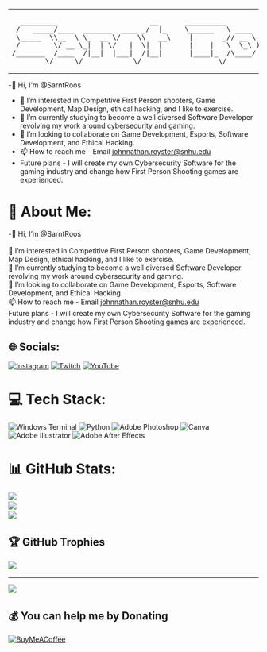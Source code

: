 <table>
  <tr>
    <!-- Left ASCII Art -->
    <td>
<pre>
  _________                      __  
 /   _____/____  _______  ____ _/  |_ 
 \_____  \\__  \ \_  __ \/    \\   __\
 /        \/ __ \_|  | \/   |  \|  |  
/_______  /____  /|__|  |___|  /|__|  
        \/     \/            \/      
</pre>
    </td>
    <!-- Centered Image -->
    <td>
      <img src="https://github.com/SarntRoos/skull-gif/raw/main/SkullGIF.gif" alt="Skull GIF"/>
    </td>
    <!-- Right ASCII Art -->
    <td>
<pre>
__________                      
\______   \ ____   ____   ______
 |       _// __ \ / __ \ /  ___/
 |    |   \  \_\ )  \_\ )\___ \ 
 |____|_  /\____/ \____//____  \
        \/                   \/ 
</pre>
    </td>
  </tr>
</table>

-👋 Hi, I’m @SarntRoos
- 👀 I’m interested in Competitive First Person shooters, Game Development, Map Design, ethical hacking, and I like to exercise.
- 🌱 I’m currently studying to become a well diversed Software Developer revolving my work around cybersecurity and gaming.
- 💞️ I’m looking to collaborate on Game Development, Esports, Software Development, and Ethical Hacking.
- 📫 How to reach me - Email johnnathan.royster@snhu.edu
- Future plans - I will create my own Cybersecurity Software for the gaming industry and change how First Person Shooting games are experienced.

# 💫 About Me:
-👋 Hi, I’m @SarntRoos<br><br>👀 I’m interested in Competitive First Person shooters, Game Development, Map Design, ethical hacking, and I like to exercise.<br>🌱 I’m currently studying to become a well diversed Software Developer revolving my work around cybersecurity and gaming.<br>💞️ I’m looking to collaborate on Game Development, Esports, Software Development, and Ethical Hacking.<br>📫 How to reach me - Email johnnathan.royster@snhu.edu<br>Future plans - I will create my own Cybersecurity Software for the gaming industry and change how First Person Shooting games are experienced.


## 🌐 Socials:
[![Instagram](https://img.shields.io/badge/Instagram-%23E4405F.svg?logo=Instagram&logoColor=white)](https://instagram.com/https://www.instagram.com/sarnt_roos/) [![Twitch](https://img.shields.io/badge/Twitch-%239146FF.svg?logo=Twitch&logoColor=white)](https://twitch.tv/https://www.twitch.tv/sarnt_roos) [![YouTube](https://img.shields.io/badge/YouTube-%23FF0000.svg?logo=YouTube&logoColor=white)](https://youtube.com/@www.youtube.com/@SarntRoos) 

# 💻 Tech Stack:
![Windows Terminal](https://img.shields.io/badge/Windows%20Terminal-%234D4D4D.svg?style=for-the-badge&logo=windows-terminal&logoColor=white) ![Python](https://img.shields.io/badge/python-3670A0?style=for-the-badge&logo=python&logoColor=ffdd54) ![Adobe Photoshop](https://img.shields.io/badge/adobe%20photoshop-%2331A8FF.svg?style=for-the-badge&logo=adobe%20photoshop&logoColor=white) ![Canva](https://img.shields.io/badge/Canva-%2300C4CC.svg?style=for-the-badge&logo=Canva&logoColor=white) ![Adobe Illustrator](https://img.shields.io/badge/adobe%20illustrator-%23FF9A00.svg?style=for-the-badge&logo=adobe%20illustrator&logoColor=white) ![Adobe After Effects](https://img.shields.io/badge/Adobe%20After%20Effects-9999FF.svg?style=for-the-badge&logo=Adobe%20After%20Effects&logoColor=white)
# 📊 GitHub Stats:
![](https://github-readme-stats.vercel.app/api?username=SarntRoos&theme=algolia&hide_border=false&include_all_commits=false&count_private=false)<br/>
![](https://github-readme-streak-stats.herokuapp.com/?user=SarntRoos&theme=algolia&hide_border=false)<br/>
![](https://github-readme-stats.vercel.app/api/top-langs/?username=SarntRoos&theme=algolia&hide_border=false&include_all_commits=false&count_private=false&layout=compact)

## 🏆 GitHub Trophies
![](https://github-profile-trophy.vercel.app/?username=SarntRoos&theme=radical&no-frame=false&no-bg=true&margin-w=4)

---
[![](https://visitcount.itsvg.in/api?id=SarntRoos&icon=0&color=0)](https://visitcount.itsvg.in)

  ## 💰 You can help me by Donating
  [![BuyMeACoffee](https://img.shields.io/badge/Buy%20Me%20a%20Coffee-ffdd00?style=for-the-badge&logo=buy-me-a-coffee&logoColor=black)](https://buymeacoffee.com/https://www.buymeacoffee.com/sarntroosh) 

  
<!-- Proudly created with GPRM ( https://gprm.itsvg.in ) -->
